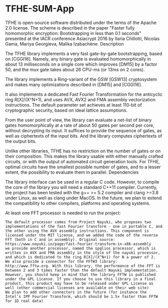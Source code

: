# TFHE-SUM-App

TFHE is open-source software distributed under the terms of the Apache 2.0 license. The scheme is described in the paper "Faster fully homomorphic encryption: Bootstrapping in less than 0.1 seconds" presented at the IACR conference Asiacrypt 2016 by Ilaria Chillotti, Nicolas Gama, Mariya Georgieva, Malika Izabachène.
Description

The TFHE library implements a very fast gate-by-gate bootstrapping, based on [CGGI16]. Namely, any binary gate is evaluated homomorphically in about 13 milliseconds on a single core which improves [DM15] by a factor 50, and the mux gate takes about 26 CPU-ms (or 13ms on 2 cores).

The library implements a Ring-variant of the GSW [GSW13] cryptosystem and makes many optimizations described in [DM15] and [CGGI16].

It also implements a dedicated Fast Fourier Transformation for the anticyclic ring R[X]/(X^N+1), and uses AVX, AVX2 and FMA assembly vectorization instructions. The default parameter set achieves at least 110-bit of cryptographic security, based on ideal lattice assumptions.

From the user point of view, the library can evaluate a net-list of binary gates homomorphically at a rate of about 50 gates per second per core, without decrypting its input. It suffices to provide the sequence of gates, as well as ciphertexts of the input bits. And the library computes ciphertexts of the output bits.

Unlike other libraries, TFHE has no restriction on the number of gates or on their composition. This makes the library usable with either manually crafted circuits, or with the output of automated circuit generation tools. For TFHE, optimal circuits have the smallest possible number of gates, and to a lesser extent, the possibility to evaluate them in parallel.
Dependencies

The library interface can be used in a regular C code. However, to compile the core of the library you will need a standard C++11 compiler. Currently, the project has been tested with the g++ >= 5.2 compiler and clang >=3.8 under Linux, as well as clang under MacOS. In the future, we plan to extend the compatibility to other compilers, platforms and operating systems.

At least one FFT processor is needed to run the project:

    The default processor comes from Project Nayuki, who proposes two implementations of the fast Fourier transform - one in portable C, and the other using the AVX assembly instructions. This component is licensed under the MIT license, and we added the code of the reverse FFT (both in C and in assembly). Original source: https://www.nayuki.io/page/fast-fourier-transform-in-x86-assembly
    we provide another processor, named the spqlios processor, which is written in AVX and FMA assembly in the style of the nayuki processor, and which is dedicated to the ring R[X]/(X^N+1) for N a power of 2.
    We also provide a connector for the FFTW3 library: http://www.fftw.org. With this library, the performance of the FFT is between 2 and 3 times faster than the default Nayuki implementation. However, you should keep in mind that the library FFTW is published under the GPL License. If you choose to use this library in a final product, this product may have to be released under GPL License as well (other commercial licenses are available on their web site)
    We plan to add other connectors in the future (for instance the Intel’s IPP Fourier Transform, which should be 1.5× faster than FFTW for 1D real data)
